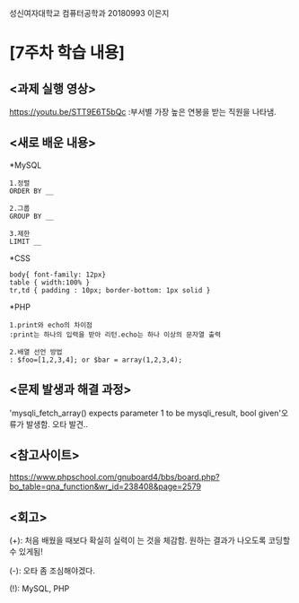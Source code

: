 성신여자대학교 컴퓨터공학과 20180993 이은지

[7주차 학습 내용]
=============

<과제 실행 영상>
--------------
https://youtu.be/STT9E6T5bQc
:부서별 가장 높은 연봉을 받는 직원을 나타냄.

<새로 배운 내용>
-------------

*MySQL

```
1.정렬
ORDER BY __

2.그룹
GROUP BY __

3.제한
LIMIT __
```

*CSS 
```
body{ font-family: 12px}
table { width:100% }
tr,td { padding : 10px; border-bottom: 1px solid }
```

*PHP
```
1.print와 echo의 차이점
:print는 하나의 입력을 받아 리턴.echo는 하나 이상의 문자열 출력

2.배열 선언 방법
: $foo=[1,2,3,4]; or $bar = array(1,2,3,4);
```


<문제 발생과 해결 과정>
-------------
'mysqli_fetch_array() expects parameter 1 to be mysqli_result, bool given'오류가 발생함. 오타 발견..


<참고사이트>
----------
https://www.phpschool.com/gnuboard4/bbs/board.php?bo_table=qna_function&wr_id=238408&page=2579

<회고>
------
(+): 처음 배웠을 때보다 확실히 실력이 는 것을 체감함. 원하는 결과가 나오도록 코딩할 수 있게됨!

(-): 오타 좀 조심해야겠다.

(!): MySQL, PHP

